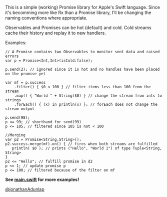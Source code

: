 This is a simple (working) Promise library for Apple's Swift language. Since it's becomming more like Rx than a Promise library, I'll be changing the naming conventions where appropriate.

Observables and Promises can be hot (default) and cold. Cold streams cache their history and replay it to new handlers.

Examples:

    // A Promise contains two Observables to monitor sent data and raised errors
    var p = Promise<Int,Int>(isCold:false);
    
    p.send(2); // ignored since it is hot and no handles have been placed on the promise yet
    
    var mf = p.success
        .filter() { $0 < 100 } // filter items less than 100 from the stream
        .map() { "World " + String($0) } // change the stream from ints to strings
        .forEach() { (x) in println(x) }; // forEach does not change the stream output

    p.send(98);
    p <= 99; // shorthand for send(99)
    p <= 105; // filtered since 105 is not < 100

    //Merging
    var p2 = Promise<String,String>();
    p2.success.merge(mf).on() { // fires when both streams are fulfilled
       println( $0 ); // prints ("Hello", "World 1") of type Tuple<String, String>
    }
    p2 <= "Hello"; // fulfill promise in d2
    p <= 1; // update promise p
    p <= 100; // filtered because of the filter on mf
    
**See [main.swift](https://github.com/jadbox/ASwiftPromise/blob/master/ASwiftPromise/main.swift) for more examples!**

[@jonathanAdunlap](http://twitter.com/jonathanAdunlap)
